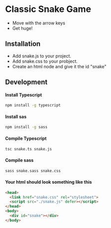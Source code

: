 # Classic Snake Game

- Move with the arrow keys
- Get huge!

## Installation
- Add snake.js to your project.
- Add snake.css to your probject.
- Create an html node and give it the id "snake"
  
## Development
#### Install Typescript
```bash
npm install -g typescript
```
#### Install sas
```bash
npm install -g sass
```
#### Compile Typescript
```bash
tsc snake.ts snake.js
```
#### Compile sass
```bash
sass snake.sass snake.css
```
#### Your html should look something like this
```html
<head>
  <link href="snake.css" rel="stylesheet">
  <script src="./snake.js" defer></script>
</head>
<body>
  <div id="snake"></div>
</body>
```

